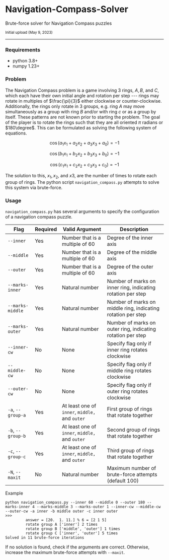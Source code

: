 # Navigation-Compass-Solver
Brute-force solver for Navigation Compass puzzles

<sub>Initial upload (May 9, 2023)</sub>

---

### Requirements

- python 3.8+
- numpy 1.23+

### Problem 

The Navigation Compass problem is a game involving 3 rings, $A, B,$ and $C$, which each have their own initial angle and rotation per step --- rings may rotate in multiples of $\frac{\pi}{3}$ either clockwise or counter-clockwise. Additionally, the rings only rotate in 3 groups, e.g. ring $A$ may move simultaneously as a group with ring $B$ and/or with ring $c$ or as a group by itself. These patterns are not known prior to starting the problem. The goal of the player is to rotate the rings such that they are all oriented $\pi$ radians or $180\degree$. This can be formulated as solving the following system of equations.

$$ \cos(a_1 x_1 + a_2 x_2 + a_3 x_3 + a_0) = -1 $$

$$ \cos(b_1 x_1 + b_2 x_2 + b_3 x_3 + b_0) = -1 $$

$$ \cos(c_1 x_1 + c_2 x_2 + c_3 x_3 + c_0) = -1 $$

The solution to this, $x_1, x_2,$ and $x3$, are the number of times to rotate each group of rings. The python script `navigation_compass.py` attempts to solve this system via brute-force.

### Usage

`navigation_compass.py` has several arguments to specify the configuration of a navigation compass puzzle.

| Flag | Required | Valid Argument | Description |
| ----- | --- | ------ | ------ |
| `--inner` | Yes | Number that is a multiple of 60 | Degree of the inner axis | 
| `--middle` | Yes | Number that is a multiple of 60 | Degree of the middle axis | 
| `--outer` | Yes | Number that is a multiple of 60 | Degree of the outer axis | 
| `--marks-inner` | Yes | Natural number | Number of marks on inner ring, indicating rotation per step | 
| `--marks-middle` | Yes | Natural number | Number of marks on middle ring, indicating rotation per step | 
| `--marks-outer` | Yes | Natural number | Number of marks on outer ring, indicating rotation per step | 
| `--inner-cw` | No | None | Specify flag only if inner ring rotates clockwise | 
| `--middle-cw` | No | None | Specify flag only if middle ring rotates clockwise | 
| `--outer-cw` | No | None | Specify flag only if outer ring rotates clockwise | 
| `-a`, `--group-a` | Yes | At least one of `inner`, `middle,` and  `outer` | First group of rings that rotate together | 
| `-b`, `--group-b` | Yes | At least one of `inner`, `middle,` and  `outer` | Second group of rings that rotate together |  
| `-c`, `--group-c` | Yes | At least one of `inner`, `middle,` and  `outer` | Third group of rings that rotate together | 
| `-N`, `--maxit` | No | Natural number | Maximum number of brute-force attempts (default 100) | 

Example
```
python navigation_compass.py --inner 60 --middle 0 --outer 180 --marks-inner 4 --marks-middle 3 --marks-outer 1 --inner-cw --middle-cw --outer-cw -a inner -b middle outer -c inner outer
>>>
         answer = [20.  1. 11.] % 6 = [2 1 5]
         rotate group A ['inner'] 2 times
         rotate group B ['middle', 'outer'] 1 times
         rotate group C ['inner', 'outer'] 5 times
Solved in 11 brute-force iterations
```

If no solution is found, check if the arguments are correct.
Otherwise, increase the maximum brute-force attempts with `--maxit`.
